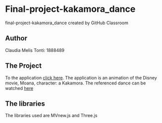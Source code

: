# Final-project-kakamora_dance

final-project-kakamora_dance created by GitHub Classroom

## Author

Claudia Melis Tonti: 1888489

## The Project

To the application [click here](https://Allyjuke96.github.com/SapienzaInteractiveGraphicsCourse/final-project-kakamora_dance/blob/gh-pages/Final/kakamora.html).
The application is an animation of the Disney movie, Moana, character: a Kakamora. The referenced dance can be watched [here](https://www.youtube.com/watch?v=Nz5sa1zGFTo)

## The libraries
The libraries used are MVnew.js and Three.js

